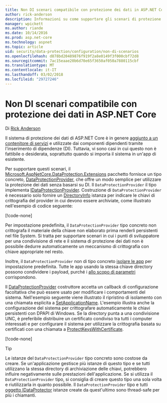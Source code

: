 ```yaml
---
title: Non DI scenari compatibile con protezione dei dati in ASP.NET Core
author: rick-anderson
description: Informazioni su come supportare gli scenari di protezione dati in cui non è possibile o non si desidera utilizzare un servizio fornito dall'inserimento di dipendenze.
manager: wpickett
ms.author: riande
ms.date: 10/14/2016
ms.prod: asp.net-core
ms.technology: aspnet
ms.topic: article
uid: security/data-protection/configuration/non-di-scenarios
ms.openlocfilehash: d878bd20489876f919f2a8e0149f3f000cbf72d8
ms.sourcegitcommit: 7ac15eaae20b6d70e65f3650af050a7880115cbf
ms.translationtype: MT
ms.contentlocale: it-IT
ms.lasthandoff: 03/02/2018
ms.locfileid: "29727246"
---
```

# <a name="non-di-aware-scenarios-for-data-protection-in-aspnet-core"></a>Non DI scenari compatibile con protezione dei dati in ASP.NET Core

Di [Rick Anderson](https://twitter.com/RickAndMSFT)

Il sistema di protezione dei dati di ASP.NET Core è in genere [aggiunto a un contenitore di servizi](xref:security/data-protection/consumer-apis/overview) e utilizzate dai componenti dipendenti tramite l'inserimento di dipendenze (DI). Tuttavia, vi sono casi in cui questo non è fattibile o desiderata, soprattutto quando si importa il sistema in un'app di esistente.

Per supportare questi scenari, il [Microsoft.AspNetCore.DataProtection.Extensions](https://www.nuget.org/packages/Microsoft.AspNetCore.DataProtection.Extensions/) pacchetto fornisce un tipo concreto, [DataProtectionProvider](/dotnet/api/Microsoft.AspNetCore.DataProtection.DataProtectionProvider), che offre un modo semplice per utilizzare la protezione dei dati senza basarsi su DI. Il `DataProtectionProvider` il tipo implementa [IDataProtectionProvider](/dotnet/api/microsoft.aspnetcore.dataprotection.idataprotectionprovider). Costruzione di `DataProtectionProvider` è necessario solo fornire un [DirectoryInfo](/dotnet/api/system.io.directoryinfo) istanza per indicare le chiavi di crittografia del provider in cui devono essere archiviate, come illustrato nell'esempio di codice seguente:

[!code-none[](non-di-scenarios/_static/nodisample1.cs)]

Per impostazione predefinita, il `DataProtectionProvider` tipo concreto non crittografa il materiale della chiave non elaborato prima renderli persistenti nel file System. Si tratta per supportare scenari in cui i punti di sviluppatore per una condivisione di rete e il sistema di protezione dei dati non è possibile dedurre automaticamente un meccanismo di crittografia con chiave appropriate nel resto.

Inoltre, il `DataProtectionProvider` non di tipo concreto [isolare le app](xref:security/data-protection/configuration/overview#per-application-isolation) per impostazione predefinita. Tutte le app usando la stessa chiave directory possono condividere i payload, purché i [allo scopo di parametri](xref:security/data-protection/consumer-apis/purpose-strings) corrispondono.

Il [DataProtectionProvider](/dotnet/api/microsoft.aspnetcore.dataprotection.dataprotectionprovider) costruttore accetta un callback di configurazione facoltativa che può essere usato per modificare i comportamenti del sistema. Nell'esempio seguente viene illustrato il ripristino di isolamento con una chiamata esplicita a [SetApplicationName](/dotnet/api/microsoft.aspnetcore.dataprotection.dataprotectionbuilderextensions.setapplicationname). L'esempio illustra anche la configurazione del sistema per crittografare automaticamente le chiavi persistenti con DPAPI di Windows. Se la directory punta a una condivisione UNC, è preferibile distribuire un certificato condiviso tra tutti i computer interessati e per configurare il sistema per utilizzare la crittografia basata su certificati con una chiamata a [ProtectKeysWithCertificate](/dotnet/api/microsoft.aspnetcore.dataprotection.dataprotectionbuilderextensions.protectkeyswithcertificate).

[!code-none[](non-di-scenarios/_static/nodisample2.cs)]

> [!TIP]
> Le istanze del `DataProtectionProvider` tipo concreto sono costose da creare. Se un'applicazione gestisce più istanze di questo tipo e se tutti utilizzano la stessa directory di archiviazione delle chiavi, potrebbero influire negativamente sulle prestazioni dell'applicazione. Se si utilizza il `DataProtectionProvider` tipo, si consiglia di creare questo tipo una sola volta e riutilizzarla in quanto possibile. Il `DataProtectionProvider` tipo e tutti [oggetto IDataProtector](/dotnet/api/microsoft.aspnetcore.dataprotection.idataprotector) istanze create da quest'ultimo sono thread-safe per più i chiamanti.
